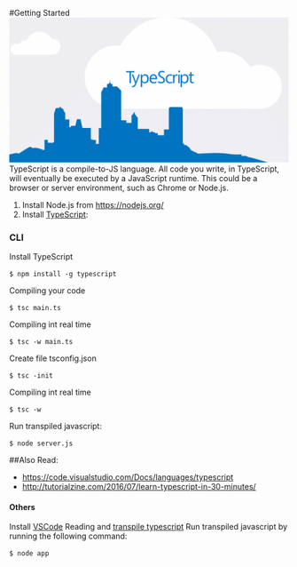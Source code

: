 #Getting Started
![typescript.jpg](assets/imgs/typescript.jpg)
TypeScript is a compile-to-JS language. All code you write, in TypeScript, will eventually be executed by a JavaScript runtime. This could be a browser or server environment, such as Chrome or Node.js.

1. Install Node.js from https://nodejs.org/
2. Install [TypeScript](http://www.typescriptlang.org/#Download):

### CLI 
Install TypeScript  
```
$ npm install -g typescript
```
Compiling your code
```
$ tsc main.ts
```	
Compiling int real time
```
$ tsc -w main.ts
```	
Create file tsconfig.json
```
$ tsc -init
```	
Compiling int real time
```
$ tsc -w
```	
Run transpiled javascript:
```
$ node server.js
```	

##Also Read:
+ https://code.visualstudio.com/Docs/languages/typescript
+ http://tutorialzine.com/2016/07/learn-typescript-in-30-minutes/

#### Others
 Install [VSCode](https://code.visualstudio.com/Download)
Reading and [transpile typescript](http://blogs.msdn.com/b/typescript/archive/2015/04/30/using-typescript-in-visual-studio-code.aspx)
 Run transpiled javascript by running the following command:
```
$ node app
```		